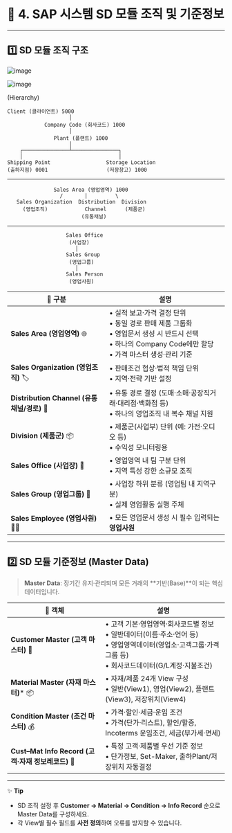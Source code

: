 # 🛒 4. SAP 시스템 SD 모듈 조직 및 기준정보

---

## 1️⃣ SD 모듈 조직 구조

![image](https://github.com/user-attachments/assets/ae883ae7-8cf7-42f5-94f6-bcc467a230b5)

![image](https://github.com/user-attachments/assets/e2d75063-2b1b-475d-a87a-f3bfc99a6e44)


(Hierarchy)

    Client (클라이언트) 5000
                        │
                Company Code (회사코드) 1000
                        │
                   Plant (플랜트) 1000
                        │
        ┌───────────────┴───────────────┐
        │                               │
    Shipping Point                  Storage Location
    (출하지점) 0001                   (저장창고) 1000

---

                   Sales Area (영업영역) 1000
                     /       |         \
       Sales Organization  Distribution  Division
         (영업조직)            Channel      (제품군)
                            (유통채널)

---

                       Sales Office
                        (사업장)
                          │
                       Sales Group
                        (영업그룹)
                          │
                       Sales Person
                        (영업사원)


| 🔹 구분                      | 설명                                                                                                                                                                      |
|----------------------------|-------------------------------------------------------------------------------------------------------------------------------------------------------------------------|
| **Sales Area (영업영역)**   🌐           | • 실적 보고·가격 결정 단위<br>• 동일 경로 판매 제품 그룹화<br>• 영업문서 생성 시 반드시 선택<br>• 하나의 Company Code에만 할당<br>• 가격 마스터 생성·관리 기준             |
|  **Sales Organization (영업조직)** 🏷️   | • 판매조건 협상·법적 책임 단위<br>• 지역·전략 기반 설정                                                                                                                   |
| **Distribution Channel (유통채널/경로)** 🚚  | • 유통 경로 결정 (도매·소매·공장직거래·대리점·백화점 등)<br>• 하나의 영업조직 내 복수 채널 지원                                                                      |
| **Division (제품군)** 📦             | • 제품군(사업부) 단위 (예: 가전·오디오 등)<br>• 수익성 모니터링용                                                                                                            |
| **Sales Office (사업장)**  🏢         | • 영업영역 내 팀 구분 단위<br>• 지역 특성 강한 소규모 조직                                                                                                                   |
| **Sales Group (영업그룹)** 👥         | • 사업장 하위 분류 (영업팀 내 지역구분)<br>• 실제 영업활동 실행 주체                                                                                                         |
| **Sales Employee (영업사원)** 🧑‍💼     | • 모든 영업문서 생성 시 필수 입력되는 **영업사원**                                                                                                                         |

---

## 2️⃣ SD 모듈 기준정보 (Master Data)

> **Master Data**: 장기간 유지·관리되며 모든 거래의 **기반(Base)**이 되는 핵심 데이터입니다.

| 🔖 객체                        | 설명                                                                                                                              |
|------------------------------|---------------------------------------------------------------------------------------------------------------------------------|
| **Customer Master (고객 마스터)** 👤        | • 고객 기본·영업영역·회사코드별 정보<br>• 일반데이터(이름·주소·언어 등)<br>• 영업영역데이터(영업소·고객그룹·가격그룹 등)<br>• 회사코드데이터(G/L계정·지불조건) |
| **Material Master (자재 마스터)*** 📦        | • 자재/제품 24개 View 구성<br>• 일반(View1), 영업(View2), 플랜트(View3), 저장위치(View4)                                         |
| **Condition Master (조건 마스터)** 💰       | • 가격·할인·세금·운임 조건<br>• 가격(단가·리스트), 할인/할증, Incoterms 운임조건, 세금(부가세·면세)                               |
| **Cust–Mat Info Record (고객·자재 정보레코드)** 🔗  | • 특정 고객·제품별 우선 기준 정보<br>• 단가정보, Set-Maker, 출하Plant/저장위치 자동결정                                           |

---

✨ **Tip**  
- SD 조직 설정 후 **Customer → Material → Condition → Info Record** 순으로 Master Data를 구성하세요.  
- 각 View별 필수 필드를 **사전 정의**하여 오류를 방지할 수 있습니다.  
